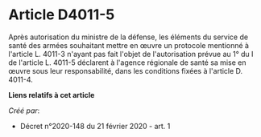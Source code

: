 # Article D4011-5

Après autorisation du ministre de la défense, les éléments du service de santé des armées souhaitant mettre en œuvre un
protocole mentionné à l'article L. 4011-3 n'ayant pas fait l'objet de l'autorisation prévue au 1° du I de l'article L. 4011-5
déclarent à l'agence régionale de santé sa mise en œuvre sous leur responsabilité, dans les conditions fixées à l'article D.
4011-4.

**Liens relatifs à cet article**

_Créé par_:

  - Décret n°2020-148 du 21 février 2020 - art. 1
